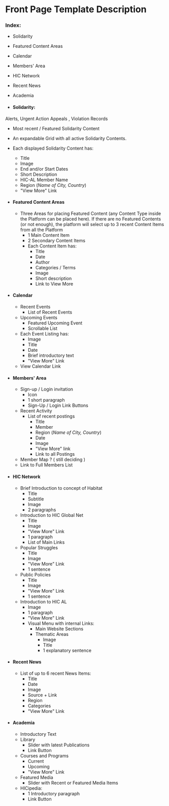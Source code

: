 # Front Page Template Description

### Index:
- Solidarity
- Featured Content Areas
- Calendar
- Members' Area
- HIC Network
- Recent News
- Academia


- #### Solidarity:
Alerts, Urgent Action Appeals , Violation Records
   - Most recent / Featured Solidarity Content
   - An expandable Grid with all active Solidarity Contents.
   - Each displayed Solidarity Content has:
      - Title
      - Image
      - End and/or Start Dates
      - Short Description
      - HIC-AL Member Name
      - Region (_Name of City, Country_)
      - "View More" Link

- #### Featured Content Areas
   - Three Areas for placing Featured Content (any Content Type inside the Platform can be placed here). If there are no Featured Contents (or not enough), the platform will select up to 3 recent Content Items from all the Platform
      - 1 Main Content Item
      - 2 Secondary Content Items
      - Each Content Item has:
         - Title
         - Date
         - Author
         - Categories / Terms
         - Image
         - Short description
         - Link to View More






- #### Calendar
   - Recent Events
      - List of Recent Events         
   - Upcoming Events
      - Featured Upcoming Event
      - Scrollable List
   - Each Event Listing has:
      - Image
      - Title
      - Date
      - Brief introductory text
      - "View More" Link
   - View Calendar Link

- #### Members' Area
   - Sign-up / Login invitation
      - Icon
      - 1 short paragraph
      - Sign-Up / Login Link Buttons
   - Recent Activity
      - List of recent postings
         - Title
         - Member
         - Region (_Name of City, Country_)
         - Date
         - Image
         - "View More" link
         - Link to all Postings
   - Member Map ? ( still deciding )
   - Link to Full Members List


- #### HIC Network
   - Brief Introduction to concept of Habitat
      - Title
      - Subtitle
      - Image
      - 2 paragraphs
   - Introduction to HIC Global Net
      - Title
      - Image
      - "View More" Link
      - 1 paragraph
      - List of Main Links
   - Popular Struggles
      - Title
      - Image
      - "View More" Link
      - 1 sentence
   - Public Policies
      - Title
      - Image
      - "View More" Link
      - 1 sentence
   - Introduction to HIC AL
      - Image
      - 1 paragraph
      - "View More" Link
      - Visual Menu with internal Links:
         - Main Website Sections
         - Thematic Areas
            - Image
            - Title
            - 1 explanatory sentence


- #### Recent News

   - List of up to 6 recent News Items:
      - Title
      - Date
      - Image
      - Source + Link
      - Region
      - Categories
      - "View More" Link

- #### Academia
   - Introductory Text
   - Library
      - Slider with latest Publications         
      - Link Button
   - Courses and Programs
      - Current
      - Upcoming
      - "View More" Link
   - Featured Media
      - Slider with Recent or Featured Media Items
   - HICipedia:
      - 1 Introductory paragraph
      - Link Button
